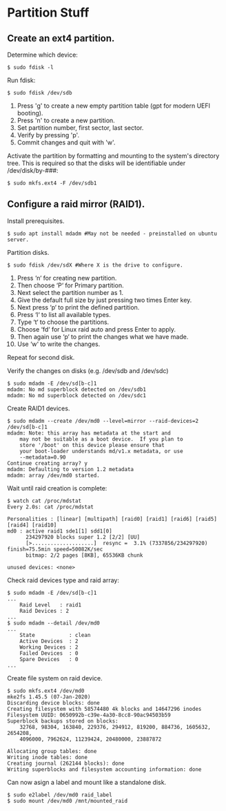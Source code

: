 # Partition Stuff

## Create an ext4 partition.

Determine which device:
```shell
$ sudo fdisk -l
```

Run fdisk:
```shell
$ sudo fdisk /dev/sdb
```
1. Press 'g' to create a new empty partition table (gpt for modern UEFI booting).
2. Press 'n' to create a new partition.
3. Set partition number, first sector, last sector.
4. Verify by pressing 'p'.
5. Commit changes and quit with 'w'.

Activate the partition by formatting and mounting to the system's directory tree.  This is required so that the disks will be identifiable under /dev/disk/by-###:
```shell
$ sudo mkfs.ext4 -F /dev/sdb1
```

## Configure a raid mirror (RAID1).

Install prerequisites.
```shell
$ sudo apt install mdadm #May not be needed - preinstalled on ubuntu server.
```

Partition disks.
```shell
$ sudo fdisk /dev/sdX #Where X is the drive to configure.
```
1. Press ‘n‘ for creating new partition.
2. Then choose ‘P‘ for Primary partition.
3. Next select the partition number as 1.
4. Give the default full size by just pressing two times Enter key.
5. Next press ‘p‘ to print the defined partition.
6. Press ‘l‘ to list all available types.
7. Type ‘t‘ to choose the partitions.
8. Choose ‘fd‘ for Linux raid auto and press Enter to apply.
9. Then again use ‘p‘ to print the changes what we have made.
10. Use ‘w‘ to write the changes.

Repeat for second disk.

Verify the changes on disks (e.g. /dev/sdb and /dev/sdc)
```shell
$ sudo mdadm -E /dev/sd[b-c]1
mdadm: No md superblock detected on /dev/sdb1
mdadm: No md superblock detected on /dev/sdc1
```

Create RAID1 devices.
```shell
$ sudo mdadm --create /dev/md0 --level=mirror --raid-devices=2 /dev/sd[b-c]1
mdadm: Note: this array has metadata at the start and
    may not be suitable as a boot device.  If you plan to
    store '/boot' on this device please ensure that
    your boot-loader understands md/v1.x metadata, or use
    --metadata=0.90
Continue creating array? y
mdadm: Defaulting to version 1.2 metadata
mdadm: array /dev/md0 started.
```
Wait until raid creation is complete:
```shell
$ watch cat /proc/mdstat
Every 2.0s: cat /proc/mdstat

Personalities : [linear] [multipath] [raid0] [raid1] [raid6] [raid5] [raid4] [raid10] 
md0 : active raid1 sde1[1] sdd1[0]
      234297920 blocks super 1.2 [2/2] [UU]
      [>....................]  resync =  3.1% (7337856/234297920) finish=75.5min speed=50082K/sec
      bitmap: 2/2 pages [8KB], 65536KB chunk

unused devices: <none>
```
Check raid devices type and raid array:
```shell
$ sudo mdadm -E /dev/sd[b-c]1
...
	Raid Level   : raid1
	Raid Devices : 2
...
$ sudo mdadm --detail /dev/md0
...
	State           : clean
	Active Devices  : 2
	Working Devices : 2
	Failed Devices  : 0
	Spare Devices   : 0
...
```
Create file system on raid device.
```shell
$ sudo mkfs.ext4 /dev/md0
mke2fs 1.45.5 (07-Jan-2020)
Discarding device blocks: done                            
Creating filesystem with 58574480 4k blocks and 14647296 inodes
Filesystem UUID: 0650992b-c39e-4a30-8cc8-90ac94503b59
Superblock backups stored on blocks: 
	32768, 98304, 163840, 229376, 294912, 819200, 884736, 1605632, 2654208, 
	4096000, 7962624, 11239424, 20480000, 23887872

Allocating group tables: done                            
Writing inode tables: done                            
Creating journal (262144 blocks): done
Writing superblocks and filesystem accounting information: done
```

Can now asign a label and mount like a standalone disk.
```shell
$ sudo e2label /dev/md0 raid_label
$ sudo mount /dev/md0 /mnt/mounted_raid
```
